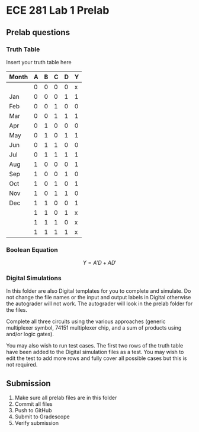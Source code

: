 # ECE 281 Lab 1 Prelab

## Prelab questions

### Truth Table

Insert your truth table here

| Month | A | B | C | D | Y |
|-------|---|---|---|---|---|
|       | 0 | 0 | 0 | 0 | x |
| Jan   | 0 | 0 | 0 | 1 | 1 |
| Feb   | 0 | 0 | 1 | 0 | 0 |
| Mar   | 0 | 0 | 1 | 1 | 1 |
| Apr   | 0 | 1 | 0 | 0 | 0 |
| May   | 0 | 1 | 0 | 1 | 1 |
| Jun   | 0 | 1 | 1 | 0 | 0 |
| Jul   | 0 | 1 | 1 | 1 | 1 |
| Aug   | 1 | 0 | 0 | 0 | 1 |
| Sep   | 1 | 0 | 0 | 1 | 0 |
| Oct   | 1 | 0 | 1 | 0 | 1 |
| Nov   | 1 | 0 | 1 | 1 | 0 |
| Dec   | 1 | 1 | 0 | 0 | 1 |
|       | 1 | 1 | 0 | 1 | x |
|       | 1 | 1 | 1 | 0 | x |
|       | 1 | 1 | 1 | 1 | x |

### Boolean Equation

$$
Y = A'D + AD'
$$

### Digital Simulations

In this folder are also Digital templates for you to complete and simulate.  Do not change the file names or the input and output labels in Digital otherwise the autograder will not work.  The autograder will look in the prelab folder for the files.

Complete all three circuits using the various approaches (generic multiplexer symbol, 74151 multiplexer chip, and a sum of products using and/or logic gates).

You may also wish to run test cases.  The first two rows of the truth table have been added to the Digital simulation files as a test.  You may wish to edit the test to add more rows and fully cover all possible cases but this is not required.

## Submission

1. Make sure all prelab files are in this folder
2. Commit all files
3. Push to GitHub
4. Submit to Gradescope
5. Verify submission
